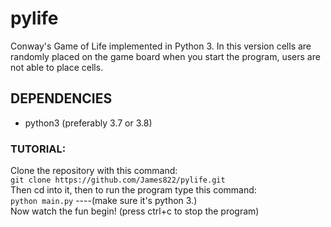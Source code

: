 # pylife
Conway's Game of Life implemented in Python 3.
In this version cells are randomly placed on the game board when you start the program, users are not able to place cells.

## DEPENDENCIES
- python3 (preferably 3.7 or 3.8)

### TUTORIAL:
Clone the repository with this command:\
`git clone https://github.com/James822/pylife.git`\
Then cd into it, then to run the program type this command:\
`python main.py` ----(make sure it's python 3.)\
Now watch the fun begin! (press ctrl+c to stop the program)
